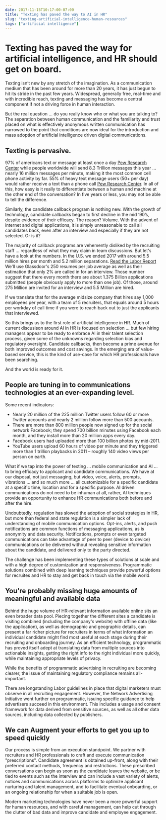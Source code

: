 ```yaml
---
date: 2017-11-15T10:17:00-07:00
title: "Texting has paved the way to AI in HR"
slug: "texting-artificial-intelligence-human-resources"
tags: ["artificial intelligence"]
---
```


# Texting has paved the way for artificial intelligence, and HR should get on board.

Texting isn’t new by any stretch of the imagination. As a communication medium that has been around for more than 20 years, it has just begun to hit its stride in the past few years. Widespread, generally free, real-time and with incredible reach, texting and messaging has become a central component if not a driving force in human interaction.

But the real question … do you really know who or what you are talking to? The separation between human communication and the familiarity and trust placed on what is effectively anonymous written communication has narrowed to the point that conditions are now ideal for the introduction and mass adoption of artificial intelligence driven digital communications.

## Texting is pervasive.

97% of americans text or message at least once a day [Pew Research Center](http://www.pewinternet.org/2015/04/01/us-smartphone-use-in-2015/) while people worldwide will send 8.3 Trillion messages this year … nearly 16 million messages per minute, making it the most common cell phone activity by far. 55% of heavy text message users (50+ per day) would rather receive a text than a phone call [Pew Research Center](http://www.pewinternet.org/2011/09/19/americans-and-text-messaging/).  In all of this, how easy is it really to differentiate between a human and machine at the other end of the conversation? In five years or less, you may not be able to tell the difference.

Similarly, the candidate callback program is nothing new. With the growth of technology, candidate callbacks began to first decline in the mid ‘90’s, despite evidence of their efficacy. The reason? Volume. With the advent of internet and digital applications, it is simply unreasonable to call all candidates back, even after an interview and especially if they are not selected.  Or is it?  

The majority of callback programs are vehemently disliked by the recruiting staff … regardless of what they may claim in team discussions. But let's have a look at the numbers. In the U.S. we ended 2017 with around 5.5 million hires per month and 5.2 million separations. [Read the Labor Report](https://www.bls.gov/news.release/pdf/jolts.pdf) We'll use Glassdoor's 250 resumes per job average as well as their estimation that only 2% are called in for an interview. Those number suggest that there every month there are about 1.375 Billion applications submitted (people obviously apply to more than one job). Of those, around 275 Million are invited for an interview and 5.5 Million are hired. 

If we translate that for the average midsize company that hires say 1,000 employees per year, with a team of 5 recruiters, that equals around 5 hours per workday of call time if you were to reach back out to just the applicants that interviewed.

So this brings us to the first role of artificial intelligence in HR. Much of current discusison around AI in HR is focused on selection … but few hiring managers appear to be ready to embrace AI in their talent selection process, given some of the unknowns regarding selection bias and regulatory oversight. Candidate callbacks, then become a prime avenue for both improved outcomes and cost savings. In the emerging era of value-based service, this is the kind of use-case for which HR professionals have been searching. 

And the world is ready for it.

## People are tuning in to communications technologies at an ever-expanding level. 
Some recent indicators:

- Nearly 20 million of the 225 million Twitter users follow 60 or more Twitter accounts and nearly 2 million follow more than 500 accounts.
- There are more than 800 million people now signed up for the social network Facebook; they spend 700 billion minutes using Facebook each month, and they install more than 20 million apps every day. 
- Facebook users had uploaded more than 100 billion photos by mid-2011.
- YouTube users upload 60 hours of video per minute and they triggered more than 1 trillion playbacks in 2011 – roughly 140 video views per person on earth.

What if we tap into the power of texting … mobile communication and AI … to bring efficacy to applicant and candidate communications. We have at our disposal, not just messaging, but video, voice, alerts, prompts, vibrations … and so much more … all customizable for a specific candidate at a specific time, location and for a specific purpose. AI driven communications do not need to be inhuman at all, rather, AI techniques provide an opportunity to enhance HR communications both before and after the hire.  

Undoubtedly, regulation has slowed the adoption of social strategies in HR, but more than federal and state regulation is a simpler lack of understanding of mobile communication options. Opt-ins, alerts, and push notifications are common functions of messaging applications, as is anonymity and data security. Notifications, prompts or even targeted communications can take advantage of peer to peer (device to device) communications or be delivered without revealing sensitive information about the candidate, and delivered only to the party directed.

The challenge has been implementing these types of solutions at scale and with a high degree of customization and responsiveness. Programmatic solutions combined with deep learning techniques provide powerful options for recruites and HR to stay and get back in touch via the mobile world.


## You're probably missing huge amounts of meaningful and available data
Behind the huge volume of HR-relevant information available online sits an even broader data pool. Piecing together the different sites a candidate is visiting combined (including the company's website) with offline data (like the application), as well as demographic and geographic details, can present a far richer picture for recruiters in terms of what information an individual candidate might find most useful at each stage during their recruiting and onboarding journey. As an efficient technology, programmatic has proved itself adept at translating data from multiple sources into actionable insights, getting the right info to the right individual more quickly, while maintaining appropriate levels of privacy.

While the benefits of programmatic advertising in recruiting are becoming clearer, the issue of maintaining regulatory compliance remains all-important.

There are longstanding Labor guidelines in place that digital marketers must observe in all recruiting engagement. However, the Network Advertising Initiative went further on programmatic, issuing specific guidance to help advertisers succeed in this environment. This includes a usage and consent framework for data derived from sensitive sources, as well as all other data sources, including data collected by publishers.

## We can Augment your efforts to get you up to speed quickly

Our process is simple from an execution standpoint. We partner with recruiters and HR professionals to craft and execute communication "prescriptions". Candidate agreement is obtained up-front, along with their preferred contact methods, frequency and restrictions. These prescribed conversations can begin as soon as the candidate leaves the website, or be tied to events such as the interview and can include a vast variety of alerts, notices and communications across platforms to optimize applicant nurturing and talent management, and to facilitate eventual onboarding, or an ongoing relationship for when a suitable job is open.

Modern marketing technologies have never been a more powerful support for human resources, and with careful management, can help cut through the clutter of bad data and improve candidate and employee engagement.
